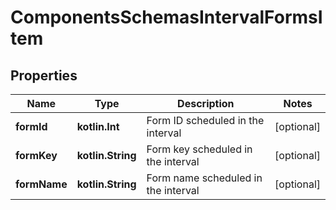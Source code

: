 
# ComponentsSchemasIntervalFormsItem

## Properties
| Name | Type | Description | Notes |
| ------------ | ------------- | ------------- | ------------- |
| **formId** | **kotlin.Int** | Form ID scheduled in the interval |  [optional] |
| **formKey** | **kotlin.String** | Form key scheduled in the interval |  [optional] |
| **formName** | **kotlin.String** | Form name scheduled in the interval |  [optional] |




